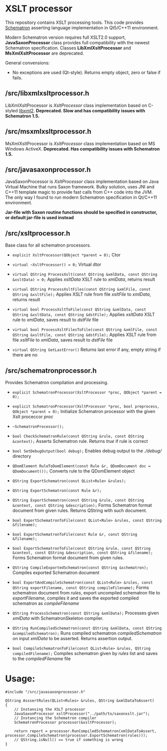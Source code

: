 # XSLT processor

This repository contains XSLT processing tools. This code provides [Schematron](http://schematron.com) asserting language implementation in Qt5/C++11 environment.

Modern Schematron version requires full XSLT2.0 support, **JavaSaxonProcessor** class provides full compatibility with the newest Schematron specification. Classes **LibXmlXsltProcessor** and **MsXmlXsltProcessor** are deprecated.

General convensions:

- No exceptions are used (Qt-style). Returns empty object, zero or false if fails.

## /src/libxmlxsltprocessor.h

LibXmlXsltProcessor is *XsltProcessor* class implementation based on C-styled [libxml2](http://xmlsoft.org).
**Deprecated. Slow and has compatibility issues with Schematron 1.5.**


## /src/msxmlxsltprocessor.h

MsXmlXsltProcessor is *XsltProcessor* class implementation based on MS Windows ActiveX.
**Deprecated. Has compatibility issues with Schematron 1.5.**

## /src/javasaxonprocessor.h

JavaSaxonProcessor is *XsltProcessor* class implementation based on Java Virtual Machine that runs Saxon framework. Bulky solution, uses JNI and C++11 template magic to provide fast calls from C++ code into the JVM. The only way I found to run modern Schematron specification in Qt/C++11 environment.

**Jar-file with Saxon routine functions should be specified in constructor, or default jar-file is used instead**

## /src/xsltprocessor.h

Base class for all schematron processors.

- `explicit XsltProcessor(QObject *parent = 0);`
Ctor
- `virtual ~XsltProcessor() = 0;`
Virtual dtor
- `virtual QString ProcessXslt(const QString &xmlData, const QString &xsltData) = 0;`
Applies _xsltData_ XSLT rule to _xmlData_, returns result

- `virtual QString ProcessXsltFiles(const QString &xmlFile, const QString &xsltFile);`
Applies XSLT rule from file _xsltFile_ to _xmlData_, returns result

- `virtual bool ProcessXsltToFile(const QString &xmlData, const QString &xsltData, const QString &dstFile);`
Applies _xsltData_ XSLT rule to _xmlData_, saves result to _dstFile_ file

- `virtual bool ProcessXsltFilesToFile(const QString &xmlFile, const QString &xsltFile, const QString &dstFile);`
Applies XSLT rule from file _xsltFile_ to _xmlData_, saves result to _dstFile_ file

- `virtual QString GetLastError()`
Returns last error if any, empty string if there are no

## /src/schematronprocessor.h

Provides Schematron compilation and processing.

- `explicit SchematronProcessor(XsltProcessor *proc, QObject *parent = 0);`
- `explicit SchematronProcessor(XsltProcessor *proc, bool preprocess, QObject *parent = 0);`
Initialize Schematron processor with the given Xslt proceccor _proc_

- `~SchematronProcessor();`

- `bool CheckSchematronRule(const QString &rule, const QString &context);`
Asserts Schematron rule. Returns _true_ if rule is correct

- `bool SetDebugOutput(bool debug);`
Enables debug output to the _./debug/_ directory

- `QDomElement RuleToDomElement(const Rule &r, QDomDocument doc = QDomDocument());`
Converts rule to the QDomElement object

- `QString ExportSchematron(const QList<Rule> &rules);`
- `QString ExportSchematron(const Rule &r);`
- `QString ExportSchematron(const QString &rule, const QString &context, const QString &description);`
Forms Schematron format document from given rules. Returns QString with such document.

- `bool ExportSchematronToFile(const QList<Rule> &rules, const QString &filename);`
- `bool ExportSchematronToFile(const Rule &r, const QString &filename);`
- `bool ExportSchematronToFile(const QString &rule, const QString &context, const QString &description, const QString &filename);`
Forms Schematron format document from given rules.

- `QString CompileExportedSchematron(const QString &schematron);`
Compiles exported Schematron document

- `bool ExportAndCompileSchematron(const QList<Rule> &rules, const QString exportFilename, const QString compileFilename);`
Forms schematron document from _rules_, export uncompiled schematron file to _exportFilename_, compiles it and saves the exported compiled schematron as _compileFilename_

- `QString ProcessSchematron(const QString &xmlData);`
Processes given _xmlData_ with SchematronSkeleton compiler.

- `QString RunCompiledSchematron(const QString &xmlData, const QString &compiledSchematron);`
Runs compiled schematron _compiledSchematron_ on input _xmlData_ to be asserted. Returns assertion output.

- `bool CompileSchematronToFile(const QList<Rule> &rules, QString compiledFilename);`
Compiles schematron given by _rules_ list and saves to the _compiledFilename_ file


# Usage:

```
#include "/src/javasaxonprocessor.h"

QString AsssertRules(QList<Rules> &rules, QString &xmlDataToAssert)
{
    // Instansing the XSLT processor
    JavaSaxonProcessor xsltProcessor("../path/to/saxonxslt.jar");
    // Instancing the Schematron compiler
    SchematronProcessor processor(&xsltProcessor);
    
    return report = processor.RunCompiledSchematron(xmlDataToAssert, processor.CompileSchematron(processor.ExportSchematron(rules)));
    // QString.isNull() == true if something is wrong 
}
```
